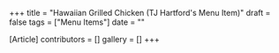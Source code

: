 +++
title = "Hawaiian Grilled Chicken (TJ Hartford's Menu Item)"
draft = false
tags = ["Menu Items"]
date = ""

[Article]
contributors = []
gallery = []
+++